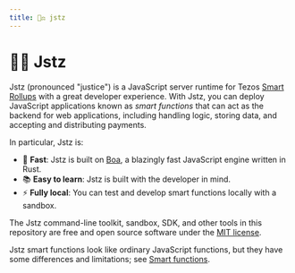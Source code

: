 ```yaml
---
title: 👨‍⚖️ jstz
---
```


<script setup>
import VPButton from "vitepress/dist/client/theme-default/components/VPButton.vue";
</script>

# 👨‍⚖️ Jstz

Jstz (pronounced "justice") is a JavaScript server runtime for Tezos [Smart Rollups](https://docs.tezos.com/architecture/smart-rollups) with a great developer experience.
With Jstz, you can deploy JavaScript applications known as _smart functions_ that can act as the backend for web applications, including handling logic, storing data, and accepting and distributing payments.

In particular, Jstz is:

- 🚀 **Fast**: Jstz is built on [Boa](https://boajs.dev/), a blazingly fast JavaScript engine written in Rust.
- 📚 **Easy to learn**: Jstz is built with the developer in mind.
- ⚡️ **Fully local**: You can test and develop smart functions locally with a sandbox.

The Jstz command-line toolkit, sandbox, SDK, and other tools in this repository are free and open source software under the [MIT license](https://github.com/jstz-dev/jstz/blob/main/LICENSE).

<VPButton href="/quick_start" size="big" theme="alt" text="Get Started!" style="border-radius:4px;text-decoration:none" />

Jstz smart functions look like ordinary JavaScript functions, but they have some differences and limitations; see [Smart functions](/functions/overview).
